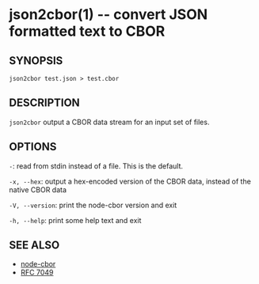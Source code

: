 json2cbor(1) -- convert JSON formatted text to CBOR
===================================================

SYNOPSIS
--------

```
json2cbor test.json > test.cbor
```

DESCRIPTION
-----------

`json2cbor` output a CBOR data stream for an input set of files.

OPTIONS
-------

`-`: read from stdin instead of a file.  This is the default.

`-x, --hex`: output a hex-encoded version of the CBOR data, instead of the native
  CBOR data

`-V, --version`: print the node-cbor version and exit

`-h, --help`: print some help text and exit


SEE ALSO
--------

* [node-cbor](https://github.com/hildjj/node-cbor)
* [RFC 7049](http://tools.ietf.org/html/rfc7049)
